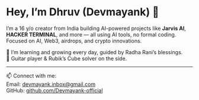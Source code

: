 # Hey, I’m Dhruv (Devmayank) 👋

I’m a 16 y/o creator from India building AI-powered projects like **Jarvis AI**, **HACKER TERMINAL**, and more — all using AI tools, no formal coding.  
Focused on AI, Web3, airdrops, and crypto innovations.  

🌱 I’m learning and growing every day, guided by Radha Rani’s blessings.  
🎸 Guitar player & Rubik’s Cube solver on the side.  

---

📫 Connect with me:  
Email: devmayank.inbox@gmail.com  
GitHub: [github.com/Devmayank-official](https://github.com/Devmayank-official)



